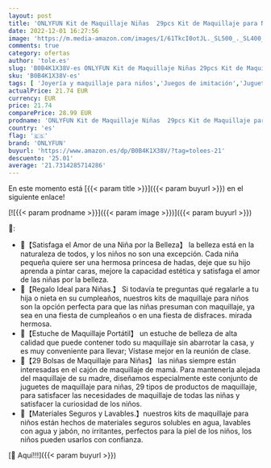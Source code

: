 ```yaml
---
layout: post
title: 'ONLYFUN Kit de Maquillaje Niñas  29pcs Kit de Maquillaje para Niño Lavables  Juguete de Maquillaje  Regalo de Princesa para Niñas en Fiesta  Cumpleaños  Navidad para niñas Mayores de 3 4 5 6 7+ Años'
date: 2022-12-01 16:27:56
image: 'https://m.media-amazon.com/images/I/61TkcI0otJL._SL500_._SL400_.jpg'
comments: true
category: ofertas
author: 'tole.es'
slug: 'B0B4K1X38V-es ONLYFUN Kit de Maquillaje Niñas 29pcs Kit de Maquillaje...'
sku: 'B0B4K1X38V-es'
tags: [ 'Joyería y maquillaje para niños','Juegos de imitación','Juguetes','Juguetes y juegos','Maquillaje para niños','navidad','onlyfun','🇪🇸', ]
actualPrice: 21.74 EUR
currency: EUR
price: 21.74
comparePrice: 28.99 EUR
prodname: 'ONLYFUN Kit de Maquillaje Niñas  29pcs Kit de Maquillaje para Niño Lavables  Juguete de Maquillaje  Regalo de Princesa para Niñas en Fiesta  Cumpleaños  Navidad para niñas Mayores de 3 4 5 6 7+ Años'
country: 'es'
flag: '🇪🇸'
brand: 'ONLYFUN'
buyurl: 'https://www.amazon.es/dp/B0B4K1X38V/?tag=tolees-21'
descuento: '25.01'
average: '21.7314285714286'
---
```


En este momento está [{{< param title >}}]({{< param buyurl >}}) en el siguiente enlace!

[![{{< param prodname >}}]({{< param image >}})]({{< param buyurl >}})

🔎:

- 💄【Satisfaga el Amor de una Niña por la Belleza】 la belleza está en la naturaleza de todos, y los niños no son una excepción. Cada niña pequeña quiere ser una hermosa princesa de hadas, deje que su hijo aprenda a pintar caras, mejore la capacidad estética y satisfaga el amor de las niñas por la belleza.
- 💄【Regalo Ideal para Niñas.】 Si todavía te preguntas qué regalarle a tu hija o nieta en su cumpleaños, nuestros kits de maquillaje para niños son la opción perfecta para que las niñas presuman con maquillaje, ya sea en una fiesta de cumpleaños o en una fiesta de disfraces. mirada hermosa.
- 💄【Estuche de Maquillaje Portátil】 un estuche de belleza de alta calidad que puede contener todo su maquillaje sin abarrotar la casa, y es muy conveniente para llevar; Vístase mejor en la reunión de clase.
- 💄【29 Bolsas de Maquillaje para Niñas】 las niñas siempre están interesadas en el cajón de maquillaje de mamá. Para mantenerla alejada del maquillaje de su madre, diseñamos especialmente este conjunto de juguetes de maquillaje para niñas, 29 tipos de productos de maquillaje, para satisfacer las necesidades de maquillaje de todas las niñas y satisfacer la curiosidad de los niños.
- 💄【Materiales Seguros y Lavables.】nuestros kits de maquillaje para niños están hechos de materiales seguros solubles en agua, lavables con agua y jabón, no irritantes, perfectos para la piel de los niños, los niños pueden usarlos con confianza.

[🛒 Aquí!!!]({{< param buyurl >}})
